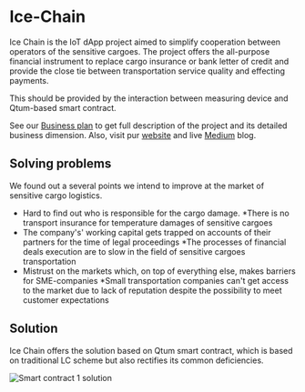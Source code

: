 # Ice-Chain
Ice Chain is the IoT dApp project aimed to simplify cooperation between operators of the sensitive cargoes. The project offers the all-purpose financial instrument to replace cargo insurance or bank letter of credit and provide the close tie between transportation service quality and effecting payments. 

This should be provided by the interaction between measuring device and Qtum-based smart contract.

See our [Business plan](https://drive.google.com/file/d/17s6qXawPR3rnK8C85eox69PzEkbdI73v/view?usp=sharing) to get full description of the project and its detailed business dimension.
Also, visit pur [website](http://icechain.tilda.ws/qtum#rec66323650) and live [Medium](https://medium.com/@icechain) blog.

## Solving problems
We found out a several points we intend to improve at the market of sensitive cargo logistics.

* Hard to find out who is responsible for the cargo damage.
  *There is no transport insurance for temperature damages of sensitive cargoes
* The company's' working capital gets trapped on accounts of their partners for the time of legal proceedings
  *The processes of financial deals execution are to slow in the field of sensitive cargoes transportation
* Mistrust on the markets which, on top of everything else, makes barriers for SME-companies
  *Small transportation companies can't get access to the market due to lack of reputation despite the possibility to meet customer expectations
  
## Solution
Ice Chain offers the solution based on Qtum smart contract, which is based on traditional LC scheme but also rectifies its common deficiencies. 

![Smart contract 1 solution](https://github.com/{RomanoPotechin}/{Images}/raw/{master}/1.png)
